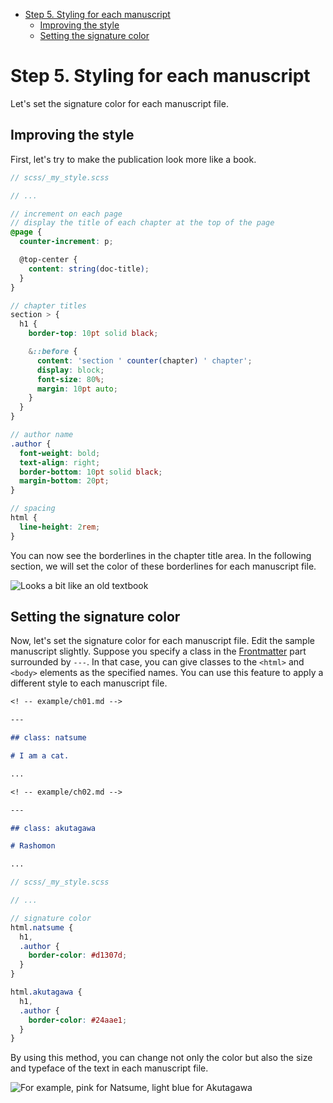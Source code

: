 <!-- START doctoc generated TOC please keep comment here to allow auto update -->
<!-- DON'T EDIT THIS SECTION, INSTEAD RE-RUN doctoc TO UPDATE -->

- [Step 5. Styling for each manuscript](#step-5-styling-for-each-manuscript)
  - [Improving the style](#improving-the-style)
  - [Setting the signature color](#setting-the-signature-color)

<!-- END doctoc generated TOC please keep comment here to allow auto update -->

# Step 5. Styling for each manuscript

Let's set the signature color for each manuscript file.

## Improving the style

First, let's try to make the publication look more like a book.

```scss {highlight: [6,'10-12',18,'23-24','29-40']}
// scss/_my_style.scss

// ...

// increment on each page
// display the title of each chapter at the top of the page
@page {
  counter-increment: p;

  @top-center {
    content: string(doc-title);
  }
}

// chapter titles
section > {
  h1 {
    border-top: 10pt solid black;

    &::before {
      content: 'section ' counter(chapter) ' chapter';
      display: block;
      font-size: 80%;
      margin: 10pt auto;
    }
  }
}

// author name
.author {
  font-weight: bold;
  text-align: right;
  border-bottom: 10pt solid black;
  margin-bottom: 20pt;
}

// spacing
html {
  line-height: 2rem;
}
```

You can now see the borderlines in the chapter title area. In the following section, we will set the color of these borderlines for each manuscript file.

![Looks a bit like an old textbook](/assets/step5-ver1.png)

## Setting the signature color

Now, let's set the signature color for each manuscript file. Edit the sample manuscript slightly. Suppose you specify a class in the [Frontmatter](https://vivliostyle.github.io/vfm/#/vfm#frontmatter) part surrounded by `---`. In that case, you can give classes to the `<html>` and `<body>` elements as the specified names. You can use this feature to apply a different style to each manuscript file.

```markdown {highlight: ['3-5']}
<! -- example/ch01.md -->

---

## class: natsume

# I am a cat.

...
```

```markdown {highlight: ['3-5']}
<! -- example/ch02.md -->

---

## class: akutagawa

# Rashomon

...
```

```scss {highlight: ['5-18']}
// scss/_my_style.scss

// ...

// signature color
html.natsume {
  h1,
  .author {
    border-color: #d1307d;
  }
}

html.akutagawa {
  h1,
  .author {
    border-color: #24aae1;
  }
}
```

By using this method, you can change not only the color but also the size and typeface of the text in each manuscript file.

![For example, pink for Natsume, light blue for Akutagawa](/assets/step5-ver2.png)
